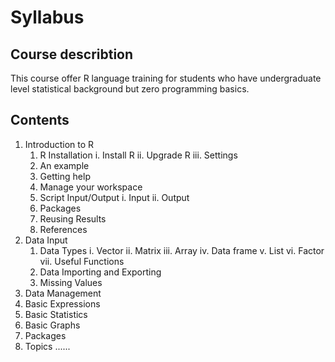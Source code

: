# Syllabus

## Course describtion

This course offer R language training for students who have undergraduate level statistical background but zero programming basics.

## Contents

1. Introduction to R
	1) R Installation
		i. Install R
		ii. Upgrade R
		iii. Settings
	2) An example
	3) Getting help
	4) Manage your workspace
	5) Script Input/Output
		i. Input
		ii. Output
	6) Packages
	7) Reusing Results
    8) References
2. Data Input
	1) Data Types
		i. Vector
		ii. Matrix
		iii. Array
		iv. Data frame
		v. List
		vi. Factor
		vii. Useful Functions
	2) Data Importing and Exporting
	3) Missing Values
3. Data Management
4. Basic Expressions
5. Basic Statistics
6. Basic Graphs
7. Packages
8. Topics
......
